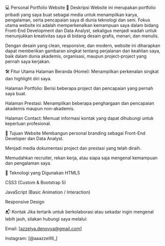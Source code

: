 💻 Personal Portfolio Website
📖 Deskripsi
Website ini merupakan portfolio pribadi yang saya buat sebagai media untuk menampilkan karya, pengalaman, serta pencapaian saya di dunia teknologi dan seni. Fokus utama website ini adalah memperkenalkan kemampuan saya dalam bidang Front-End Development dan Data Analyst, sekaligus menjadi wadah untuk menunjukkan kreativitas saya di bidang desain grafis, menari, dan menulis.

Dengan desain yang clean, responsive, dan modern, website ini diharapkan dapat memberikan gambaran singkat tentang perjalanan dan keahlian saya, baik dalam dunia akademis, organisasi, maupun project-project yang pernah saya kerjakan.

🛠️ Fitur Utama
Halaman Beranda (Home): Menampilkan perkenalan singkat dan highlight diri saya.

Halaman Portfolio: Berisi beberapa project dan pencapaian yang pernah saya buat.

Halaman Prestasi: Menampilkan beberapa penghargaan dan pencapaian akademis maupun non-akademis.

Halaman Contact: Memuat informasi kontak yang dapat dihubungi untuk keperluan profesional.

🎯 Tujuan Website
Membangun personal branding sebagai Front-End Developer dan Data Analyst.

Menjadi media dokumentasi project dan prestasi yang telah diraih.

Memudahkan recruiter, rekan kerja, atau siapa saja mengenal kemampuan dan pengalaman saya.

🚀 Teknologi yang Digunakan
HTML5

CSS3 (Custom & Bootstrap 5)

JavaScript (Basic Animation / Interaction)

Responsive Design

📬 Kontak
Jika tertarik untuk berkolaborasi atau sekadar ingin mengenal lebih jauh, silakan hubungi saya melalui:

Email: [azzelya.denovya@gmail.com]

Instagram: [@aaazzelllll_]
